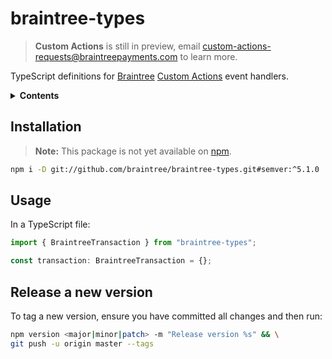 # braintree-types

> **Custom Actions** is still in preview, email custom-actions-requests@braintreepayments.com to learn more.

TypeScript definitions for [Braintree](https://www.braintreepayments.com) [Custom Actions](https://github.com/braintree/custom-actions-docs) event handlers.

<details>
<summary><strong>Contents</strong></summary>

- [braintree-types](#braintree-types)
  - [Installation](#installation)
  - [Usage](#usage)
  - [Release a new version](#release-a-new-version)

</details>

## Installation

> **Note:** This package is not yet available on [npm](https://www.npmjs.com).

```sh
npm i -D git://github.com/braintree/braintree-types.git#semver:^5.1.0
```

## Usage

In a TypeScript file:

```js
import { BraintreeTransaction } from "braintree-types";

const transaction: BraintreeTransaction = {};
```

## Release a new version

To tag a new version, ensure you have committed all changes and then run:

```sh
npm version <major|minor|patch> -m "Release version %s" && \
git push -u origin master --tags
```
